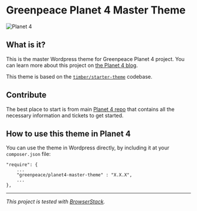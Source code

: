 # Greenpeace Planet 4 Master Theme


![Planet 4](./images/planet4.png)

## What is it?

This is the master Wordpress theme for Greenpeace Planet 4 project.
You can learn more about this project on [the Planet 4 blog](https://medium.com/planet4).

This theme is based on the [`timber/starter-theme`](https://github.com/timber/starter-theme) codebase.

## Contribute

The best place to start is from main [Planet 4 repo](https://github.com/greenpeace/planet4) that contains all the necessary information and tickets to get started.

## How to use this theme in Planet 4

You can use the theme in Wordpress directly, by including it at your `composer.json` file:
```
"require": {
    ...
    "greenpeace/planet4-master-theme" : "X.X.X",
    ...
},
```

---

_This project is tested with [BrowserStack](https://www.browserstack.com/)._
